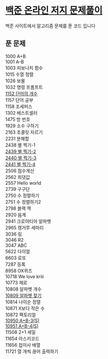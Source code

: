 <a href="https://www.acmicpc.net/"><h1 style="color:blue">백준 온라인 저지 문제풀이</h1></a>
<p> 백준 사이트에서 알고리즘 문제를 푼 코드 입니다</p>


<h2>푼 문제</h3>
1000 A+B<br>
1001 A-B<br>
1003 피보나치 함수<br>
1015 수열 정렬<br>
1026 보물 <br>
1032 명령 프롬프트<br>
<a href="https://github.com/wjdrbs96/Baekjoon/blob/master/Java/1152.java">1152 단어의 개수</a><br>
1157 단어 공부<br>
1158 조세퍼스<br>
1302 베스트셀러<br>
1475 방 번호<br>
1929 소수 구하기<br>
2163 초콜릿 자르기<br>
2231 분해합 <br>
2438 별 찍기-1<br>
<a href="https://github.com/wjdrbs96/Baekjoon/blob/master/Java/2439.java">2439 별 찍기-2</a><br>
<a href="https://github.com/wjdrbs96/Baekjoon/blob/master/Java/2440.java">2440 별 찍기-3</a><br>
<a href="https://github.com/wjdrbs96/Baekjoon/blob/master/Java/2441.java">2441 별 찍기-4</a><br>
2506 점수계산<br>
2562 최댓값<br>
2557 Hello world<br>
2739 구구단 <br>
2750 수 정렬하기<br>
2751 수 정렬하기2<br>
2798 블랙 잭<br>
2920 음계<br>
2941 크로아티아 알파벳<br>
2965 캥거루 세마리 <br>
3036 링<br>
3046 R2<br>
3047 ABC <br>
5622 다이얼 <br>
6603 로또<br>
7287 등록<br>
8958 OX퀴즈 <br>
10718 We love kriii<br>
10773 제로<br>
10808 알파벳 개수<br>
<a href="https://github.com/wjdrbs96/Baekjoon/blob/master/Java/10809.java">10809 알파벳 찾기</a><br>
10814 나이순 정렬<br>
10871 X보다 작은 수<br>
10872 팩토리얼<br>
<a href="https://github.com/wjdrbs96/Baekjoon/blob/master/Java/10950.java">10950 A+B-3(S)</a><br>
<a href="https://github.com/wjdrbs96/Baekjoon/blob/master/Java/10951.java">10951 A+B-4(S)</a><br>
11508 2+1 세일<br>
11654 아스키코드<br>
11656 접미사 배열<br>
11721 열 개씩 끊어 출력하기<br>
